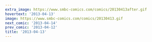 ```yaml
---
extra_image: https://www.smbc-comics.com/comics/20130413after.gif
hovertext: '2013-04-13'
image: https://www.smbc-comics.com/comics/20130413.gif
next_comic: '2013-04-14'
prev_comic: '2013-04-12'
title: '2013-04-13'
---
```


